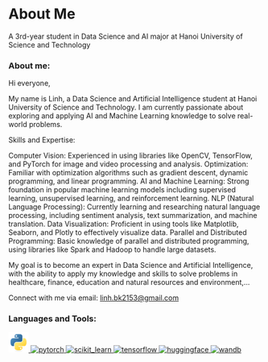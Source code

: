 <h1>About Me</h1>
<a>A 3rd-year student in Data Science and AI major at Hanoi University of Science and Technology</a>

<h3>About me:</h3>
<p>
   

Hi everyone,

My name is Linh, a Data Science and Artificial Intelligence student at Hanoi University of Science and Technology. I am currently passionate about exploring and applying AI and Machine Learning knowledge to solve real-world problems.

Skills and Expertise:

Computer Vision: Experienced in using libraries like OpenCV, TensorFlow, and PyTorch for image and video processing and analysis.
Optimization: Familiar with optimization algorithms such as gradient descent, dynamic programming, and linear programming.
AI and Machine Learning: Strong foundation in popular machine learning models including supervised learning, unsupervised learning, and reinforcement learning.
NLP (Natural Language Processing): Currently learning and researching natural language processing, including sentiment analysis, text summarization, and machine translation.
Data Visualization: Proficient in using tools like Matplotlib, Seaborn, and Plotly to effectively visualize data.
Parallel and Distributed Programming: Basic knowledge of parallel and distributed programming, using libraries like Spark and Hadoop to handle large datasets.

My goal is to become an expert in Data Science and Artificial Intelligence, with the ability to apply my knowledge and skills to solve problems in healthcare, finance, education and natural resources and environment,...

Connect with me via email: linh.bk2153@gmail.com
</p>

<h3>Languages and Tools:</h3>
<div class="tools">
    <a href="https://www.python.org" target="_blank" rel="noreferrer"> 
        <img src="https://raw.githubusercontent.com/devicons/devicon/master/icons/python/python-original.svg" alt="python" width="40" height="40"/> 
    </a>
    <a href="https://pytorch.org/" target="_blank" rel="noreferrer">
        <img src="https://www.vectorlogo.zone/logos/pytorch/pytorch-icon.svg" alt="pytorch" width="40" height="40"/> 
    </a>
    <a href="https://scikit-learn.org/" target="_blank" rel="noreferrer"> 
        <img src="https://upload.wikimedia.org/wikipedia/commons/0/05/Scikit_learn_logo_small.svg" alt="scikit_learn" width="40" height="40"/> 
    </a> 
    <a href="https://www.tensorflow.org" target="_blank" rel="noreferrer"> 
        <img src="https://www.vectorlogo.zone/logos/tensorflow/tensorflow-icon.svg" alt="tensorflow" width="40" height="40"/> 
    </a> 
    <a href="https://huggingface.co" target="_blank" rel="noreferrer"> 
        <img src="https://huggingface.co/front/assets/huggingface_logo.svg" alt="huggingface" width="40" height="40"/> 
    </a> 
<a href="https://wandb.ai" target="_blank" rel="noreferrer"> 
    <img src="https://github.com/wandb/assets/blob/main/wandb-logo-yellow-dots-black-wb.svg" alt="wandb" width="40" height="40" style="background-color: white;"/> 
</a> 
    <!-- Add more tools and languages as needed -->
</div>
</div>

